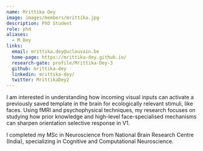```yaml
---
name: Mrittika Dey
image: images/members/mrittika.jpg
description: PhD Student
role: phd
aliases: 
  - M Dey
links:
  email: mrittika.dey@uclouvain.be
  home-page: https://mrittika-dey.github.io/
  research-gate: profile/Mrittika-Dey-3
  github: mrittika-dey
  linkedin: mrittika-dey/
  twitter: MrittikaDey2
---
```

I am interested in understanding how incoming visual inputs can activate a previously saved template in the brain for ecologically relevant stimuli, like faces. Using fMRI and psychophysical techniques, my research focuses on studying how prior knowledge and high-level face-specialised mechanisms can sharpen orientation selective response in V1.

I completed my MSc in Neuroscience from National Brain Research Centre (India), specializing in Cognitive and Computational Neuroscience.


